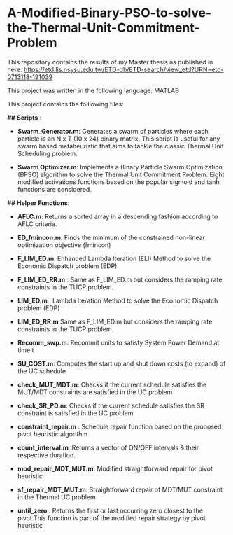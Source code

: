 # A-Modified-Binary-PSO-to-solve-the-Thermal-Unit-Commitment-Problem

This repository contains the results of my Master thesis as published in here:
https://etd.lis.nsysu.edu.tw/ETD-db/ETD-search/view_etd?URN=etd-0713118-191039

This project was written in the following language: MATLAB 

This project contains the folllowing files:

__## Scripts__ : 
- __Swarm_Generator.m__: Generates a swarm of particles where each particle is an N x T (10 x 24) binary matrix. This script is
useful for any swarm based metaheuristic that aims to tackle the classic Thermal Unit Scheduling problem.

- __Swarm Optimizer.m__: Implements a Binary Particle Swarm Optimization (BPSO) algorithm to solve the Thermal Unit Commitment Problem. 
Eight modified activations functions based on the popular sigmoid and tanh functions are considered. 


__## Helper Functions__:
- __AFLC.m__: Returns a sorted array in a descending fashion according to AFLC criteria.

- __ED_fmincon.m__: Finds the minimum of the constrained non-linear optimization objective (fmincon)

- __F_LIM_ED.m__: Enhanced Lambda Iteration (ELI) Method to solve the Economic Dispatch problem (EDP)

- __F_LIM_ED_RR.m__ : Same as F_LIM_ED.m but considers the ramping rate constraints in the TUCP problem. 

- __LIM_ED.m__ : Lambda Iteration Method to solve the Economic Dispatch problem (EDP)

- __LIM_ED_RR.m__ Same as F_LIM_ED.m but considers the ramping rate constraints in the TUCP problem. 

- __Recomm_swp.m__: Recommit units to satisfy System Power Demand at time t

- __SU_COST.m__: Computes the start up and shut down costs (to expand) of the UC schedule 

- __check_MUT_MDT.m__: Checks if the current schedule satisfies the MUT/MDT constraints are satisfied in the UC problem 

- __check_SR_PD.m__: Checks if the current schedule satisfies the SR constraint is satisfied in the UC problem 

- __constraint_repair.m__ : Schedule repair function based on the proposed pivot heuristic algorithm 

- __count_interval.m__ :Returns a vector of ON/OFF intervals & their respective duration. 

- __mod_repair_MDT_MUT.m__: Modified straightforward repair for pivot heuristic

- __sf_repair_MDT_MUT.m__: Straightforward repair of MDT/MUT constraint in the Thermal UC problem 

- __until_zero__ : Returns the first or last occurring zero closest to the pivot.This function is part of the modified repair strategy by pivot heuristic



